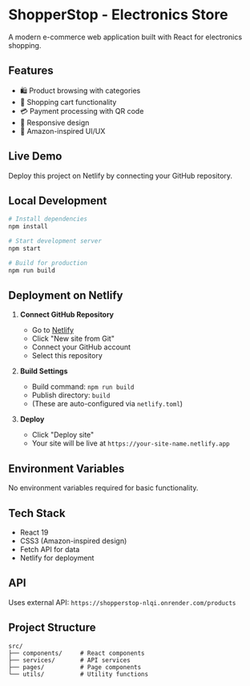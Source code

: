 # ShopperStop - Electronics Store

A modern e-commerce web application built with React for electronics shopping.

## Features

- 🛍️ Product browsing with categories
- 🛒 Shopping cart functionality
- 💳 Payment processing with QR code
- 📱 Responsive design
- 🎯 Amazon-inspired UI/UX

## Live Demo

Deploy this project on Netlify by connecting your GitHub repository.

## Local Development

```bash
# Install dependencies
npm install

# Start development server
npm start

# Build for production
npm run build
```

## Deployment on Netlify

1. **Connect GitHub Repository**
   - Go to [Netlify](https://netlify.com)
   - Click "New site from Git"
   - Connect your GitHub account
   - Select this repository

2. **Build Settings**
   - Build command: `npm run build`
   - Publish directory: `build`
   - (These are auto-configured via `netlify.toml`)

3. **Deploy**
   - Click "Deploy site"
   - Your site will be live at `https://your-site-name.netlify.app`

## Environment Variables

No environment variables required for basic functionality.

## Tech Stack

- React 19
- CSS3 (Amazon-inspired design)
- Fetch API for data
- Netlify for deployment

## API

Uses external API: `https://shopperstop-nlqi.onrender.com/products`

## Project Structure

```
src/
├── components/     # React components
├── services/       # API services
├── pages/          # Page components
└── utils/          # Utility functions
```